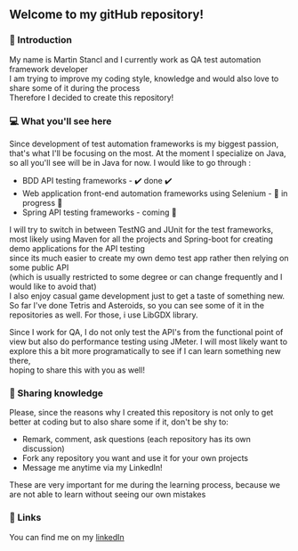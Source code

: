 ## Welcome to my gitHub repository!

### :wave: Introduction 

My name is Martin Stancl and I currently work as QA test automation framework developer  
I am trying to improve my coding style, knowledge and would also love to share some of it during the process  
Therefore I decided to create this repository!

### :computer: What you'll see here 

Since development of test automation frameworks is my biggest passion, that's what I'll be focusing on the most.
At the moment I specialize on Java, so all you'll see will be in Java for now.
I would like to go through :  

  - BDD API testing frameworks - :heavy_check_mark: done :heavy_check_mark:
  - Web application front-end automation frameworks using Selenium - :construction: in progress :construction:
  - Spring API testing frameworks - coming :eyes:
  


I will try to switch in between TestNG and JUnit for the test frameworks,  
most likely using Maven for all the projects and Spring-boot for creating demo applications for the API testing  
since its much easier to create my own demo test app rather then relying on some public API   
(which is usually restricted to some degree or can change frequently and I would like to avoid that)   
I also enjoy casual game development just to get a taste of something new. So far I've done Tetris and Asteroids,
so you can see some of it in the repositories as well. For those, i use LibGDX library.

Since I work for QA, I do not only test the API's from the functional point of view but also do performance testing
using JMeter. I will most likely want to explore this a bit more programatically to see if I can learn something new there,  
hoping to share this with you as well!

### :memo: Sharing knowledge
Please, since the reasons why I created this repository is not only to get better at coding but to also share some if it, don't be shy to:  

  - Remark, comment, ask questions (each repository has its own discussion)
  - Fork any repository you want and use it for your own projects
  - Message me anytime via my LinkedIn! 
  
These are very important for me during the learning process, because we are not able to learn without seeing our own mistakes  

### :link: Links
You can find me on my <a href="https://www.linkedin.com/in/martin-štancl-11b591108">linkedIn</a>
